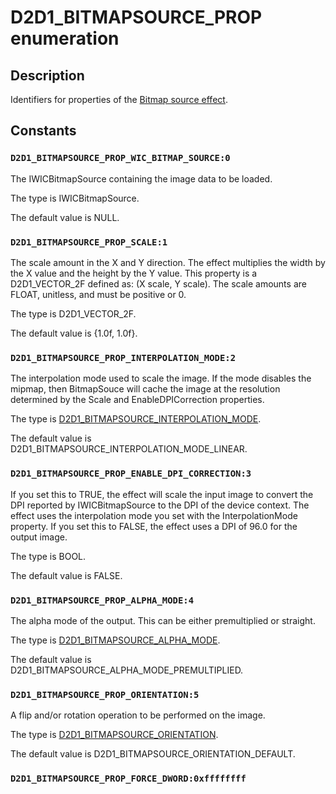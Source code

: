 # D2D1_BITMAPSOURCE_PROP enumeration

## Description

Identifiers for properties of the [Bitmap source effect](https://learn.microsoft.com/windows/desktop/Direct2D/bitmap-source).

## Constants

### `D2D1_BITMAPSOURCE_PROP_WIC_BITMAP_SOURCE:0`

The IWICBitmapSource containing the image data to be loaded.

The type is IWICBitmapSource.

The default value is NULL.

### `D2D1_BITMAPSOURCE_PROP_SCALE:1`

The scale amount in the X and Y direction. The effect multiplies the width by the X value and the height by the Y value.
This property is a D2D1_VECTOR_2F defined as: (X scale, Y scale). The scale amounts are FLOAT, unitless, and must be positive or 0.

The type is D2D1_VECTOR_2F.

The default value is {1.0f, 1.0f}.

### `D2D1_BITMAPSOURCE_PROP_INTERPOLATION_MODE:2`

The interpolation mode used to scale the image.
If the mode disables the mipmap, then BitmapSouce will cache the image at the resolution determined by the Scale and EnableDPICorrection properties.

The type is [D2D1_BITMAPSOURCE_INTERPOLATION_MODE](https://learn.microsoft.com/windows/desktop/api/d2d1effects/ne-d2d1effects-d2d1_bitmapsource_interpolation_mode).

The default value is D2D1_BITMAPSOURCE_INTERPOLATION_MODE_LINEAR.

### `D2D1_BITMAPSOURCE_PROP_ENABLE_DPI_CORRECTION:3`

If you set this to TRUE, the effect will scale the input image to convert the DPI reported by IWICBitmapSource to the DPI of the device context.
The effect uses the interpolation mode you set with the InterpolationMode property. If you set this to FALSE, the effect uses a DPI of 96.0 for the output image.

The type is BOOL.

The default value is FALSE.

### `D2D1_BITMAPSOURCE_PROP_ALPHA_MODE:4`

The alpha mode of the output. This can be either premultiplied or straight.

The type is [D2D1_BITMAPSOURCE_ALPHA_MODE](https://learn.microsoft.com/windows/desktop/api/d2d1effects/ne-d2d1effects-d2d1_bitmapsource_alpha_mode).

The default value is D2D1_BITMAPSOURCE_ALPHA_MODE_PREMULTIPLIED.

### `D2D1_BITMAPSOURCE_PROP_ORIENTATION:5`

A flip and/or rotation operation to be performed on the image.

The type is [D2D1_BITMAPSOURCE_ORIENTATION](https://learn.microsoft.com/windows/desktop/api/d2d1effects/ne-d2d1effects-d2d1_bitmapsource_orientation).

The default value is D2D1_BITMAPSOURCE_ORIENTATION_DEFAULT.

### `D2D1_BITMAPSOURCE_PROP_FORCE_DWORD:0xffffffff`